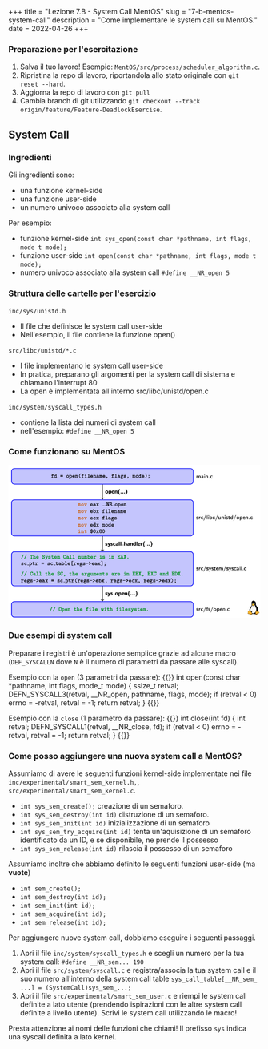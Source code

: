 +++
title = "Lezione 7.B - System Call MentOS"
slug = "7-b-mentos-system-call"
description = "Come implementare le system call su MentOS."
date = 2022-04-26
+++

### Preparazione per l'esercitazione

1. Salva il tuo lavoro! Esempio: `MentOS/src/process/scheduler_algorithm.c`.
2. Ripristina la repo di lavoro, riportandola allo stato originale con `git reset --hard`.
3. Aggiorna la repo di lavoro con `git pull`
4. Cambia branch di git utilizzando `git checkout --track origin/feature/Feature-DeadlockEsercise`.

## System Call

### Ingredienti

Gli ingredienti sono:
* una funzione kernel-side
* una funzione user-side
* un numero univoco associato alla system call

Per esempio:

* funzione kernel-side `int sys_open(const char *pathname, int flags, mode t mode);`
* funzione user-side `int open(const char *pathname, int flags, mode t mode);`
* numero univoco associato alla system call `#define __NR_open 5`

### Struttura delle cartelle per l'esercizio

`inc/sys/unistd.h`
* Il file che definisce le system call user-side
* Nell'esempio, il file contiene la funzione open()

`src/libc/unistd/*.c`
* I file implementano le system call user-side
* In pratica, preparano gli argomenti per la system call di sistema e chiamano l'interrupt 80
* La open è implementata all'interno src/libc/unistd/open.c

`inc/system/syscall_types.h`
* contiene la lista dei numeri di system call
* nell'esempio: `#define __NR_open 5`

### Come funzionano su MentOS

![](../../images/lezioni/7/syscall.png)

### Due esempi di system call

Preparare i registri è un'operazione semplice grazie ad alcune macro (`DEF_SYSCALLN` dove `N` è il numero di parametri da passare alle syscall).

Esempio con la `open` (3 parametri da passare):
{{<highlight c>}}
int open(const char *pathname, int flags, mode_t mode) {
	ssize_t retval;
	DEFN_SYSCALL3(retval, __NR_open, pathname, flags, mode);
	if (retval < 0)
		errno = -retval, retval = -1;
	return retval;
}
{{</highlight>}}

Esempio con la `close` (1 parametro da passare):
{{<highlight c>}}
int close(int fd) {
	int retval;
	DEFN_SYSCALL1(retval, __NR_close, fd);
	if (retval < 0)
		errno = -retval, retval = -1;
	return retval;
}
{{</highlight>}}

### Come posso aggiungere una nuova system call a MentOS?

Assumiamo di avere le seguenti funzioni kernel-side implementate nei file `inc/experimental/smart_sem_kernel.h,`, `src/experimental/smart_sem_kernel.c`.

* `int sys_sem_create();` creazione di un semaforo.
* `int sys_sem_destroy(int id)` distruzione di un semaforo.
* `int sys_sem_init(int id)` inizializzazione di un semaforo
* `int sys_sem_try_acquire(int id)` tenta un'aquisizione di un semaforo identificato da un ID, e se disponibile, ne prende il possesso
* `int sys_sem_release(int id)` rilascia il possesso di un semaforo

Assumiamo inoltre che abbiamo definito le seguenti funzioni user-side (ma **vuote**)

* `int sem_create();`
* `int sem_destroy(int id);`
* `int sem_init(int id);`
* `int sem_acquire(int id);`
* `int sem_release(int id);`

Per aggiungere nuove system call, dobbiamo eseguire i seguenti passaggi.

1. Apri il file `inc/system/syscall_types.h` e scegli un numero per la tua system call:
`#define __NR_sem... 190`
2. Apri il file `src/system/syscall.c` e registra/associa la tua system call e il suo numero all'interno della system call table
`sys_call_table[__NR_sem_ ...] = (SystemCall)sys_sem_...;`
3. Apri il file `src/experimental/smart_sem_user.c` e riempi le system call definite a lato utente (prendendo ispirazioni con le altre system call definite a livello utente). Scrivi le system call utilizzando le macro!

Presta attenzione ai nomi delle funzioni che chiami! Il prefisso `sys` indica una syscall definita a lato kernel.